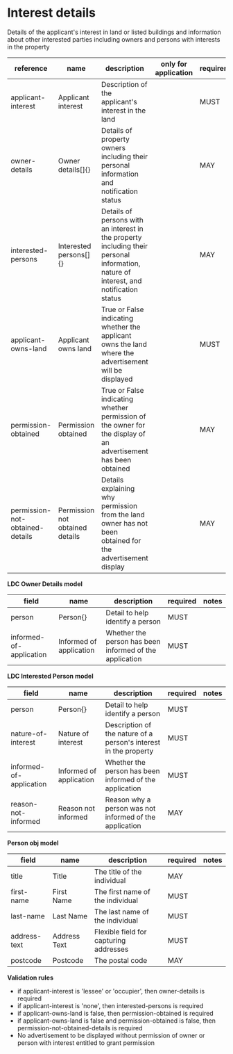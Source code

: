 # Interest details

Details of the applicant's interest in land or listed buildings and information about
other interested parties including owners and persons with interests in the property


| reference | name | description | only for application | requirement | notes |
| --- | --- | --- | --- | --- | --- |
| applicant-interest | Applicant interest | Description of the applicant's interest in the land |  | MUST |  |
| owner-details | Owner details[]{} | Details of property owners including their personal information and notification status |  | MAY |  |
| interested-persons | Interested persons[]{} | Details of persons with an interest in the property including their personal information, nature of interest, and notification status |  | MAY | Rule: is a MUST if `applicant-interest` is `none` |
| applicant-owns-land | Applicant owns land | True or False indicating whether the applicant owns the land where the advertisement will be displayed |  | MUST |  |
| permission-obtained | Permission obtained | True or False indicating whether permission of the owner for the display of an advertisement has been obtained |  | MAY | Rule: is a MUST if `applicant-owns-land` is `False` |
| permission-not-obtained-details | Permission not obtained details | Details explaining why permission from the land owner has not been obtained for the advertisement display |  | MAY |  |


**LDC Owner Details model**

field | name | description | required | notes
-- | -- | -- | -- | --
person | Person{} | Detail to help identify a person | MUST | 
informed-of-application | Informed of application | Whether the person has been informed of the application | MUST | 


**LDC Interested Person model**

field | name | description | required | notes
-- | -- | -- | -- | --
person | Person{} | Detail to help identify a person | MUST | 
nature-of-interest | Nature of interest | Description of the nature of a person's interest in the property | MUST | 
informed-of-application | Informed of application | Whether the person has been informed of the application | MUST | 
reason-not-informed | Reason not informed | Reason why a person was not informed of the application | MAY | 


**Person obj model**

field | name | description | required | notes
-- | -- | -- | -- | --
title | Title | The title of the individual | MAY | 
first-name | First Name | The first name of the individual | MUST | 
last-name | Last Name | The last name of the individual | MUST | 
address-text | Address Text | Flexible field for capturing addresses | MUST | 
postcode | Postcode | The postal code | MAY | 

**Validation rules**

- if applicant-interest is 'lessee' or 'occupier', then owner-details is required
- if applicant-interest is 'none', then interested-persons is required
- if applicant-owns-land is false, then permission-obtained is required
- if applicant-owns-land is false and permission-obtained is false, then permission-not-obtained-details is required
- No advertisement to be displayed without permission of owner or person with interest entitled to grant permission